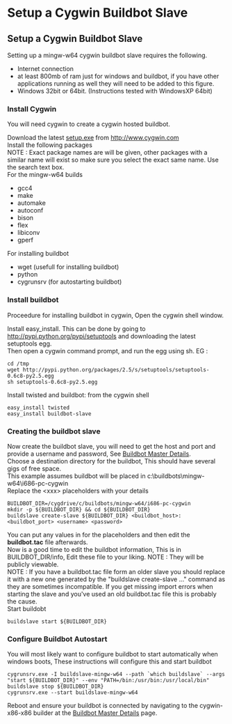 # Setup a Cygwin Buildbot Slave

## Setup a Cygwin Buildbot Slave

Setting up a mingw-w64 cygwin buildbot slave requires the following.

-   Internet connection
-   at least 800mb of ram just for windows and buildbot, if you have
    other applications running as well they will need to be added to
    this figure.
-   Windows 32bit or 64bit. (Instructions tested with WindowsXP 64bit)

### Install Cygwin

You will need cygwin to create a cygwin hosted buildbot.

Download the latest
<a href="http://cygwin.com/setup.exe" rel="nofollow">setup.exe</a> from
<a href="http://www.cygwin.com" rel="nofollow">http://www.cygwin.com</a>  
Install the following packages  
NOTE : Exact package names are will be given, other packages with a
similar name will exist so make sure you select the exact same name. Use
the search text box.  
For the mingw-w64 builds

-   gcc4
-   make
-   automake
-   autoconf
-   bison
-   flex
-   libiconv
-   gperf

For installing buildbot

-   wget (usefull for installing buildbot)
-   python
-   cygrunsrv (for autostarting buildbot)

### Install buildbot

Proceedure for installing buildbot in cygwin, Open the cygwin shell
window.

Install easy\_install. This can be done by going to
<a href="http://pypi.python.org/pypi/setuptools"
rel="nofollow">http://pypi.python.org/pypi/setuptools</a> and
downloading the latest setuptools egg.  
Then open a cygwin command prompt, and run the egg using sh. EG :

    cd /tmp
    wget http://pypi.python.org/packages/2.5/s/setuptools/setuptools-0.6c8-py2.5.egg
    sh setuptools-0.6c8-py2.5.egg

Install twisted and buildbot: from the cygwin shell

    easy_install twisted
    easy_install buildbot-slave

### Creating the buildbot slave

Now create the buildbot slave, you will need to get the host and port
and provide a username and password, See [Buildbot Master Details](./buildbot-master-details.md).  
Choose a destination directory for the buildbot, This should have
several gigs of free space.  
This example assumes buildbot will be placed in
c:\\buildbots\\mingw-w64\\i686-pc-cygwin  
Replace the &lt;xxx&gt; placeholders with your details

    BUILDBOT_DIR=/cygdrive/c/buildbots/mingw-w64/i686-pc-cygwin
    mkdir -p ${BUILDBOT_DIR} && cd ${BUILDBOT_DIR}
    buildslave create-slave ${BUILDBOT_DIR} <buildbot_host>:<buildbot_port> <username> <password>

You can put any values in for the placeholders and then edit the
**buildbot.tac** file afterwards.  
Now is a good time to edit the buildbot information, This is in
BUILDBOT\_DIR/info, Edit these file to your liking. NOTE : They will be
publicly viewable.  
NOTE : If you have a buildbot.tac file form an older slave you should
replace it with a new one generated by the "buildslave create-slave ..."
command as they are sometimes incompatible. If you get missing import
errors when starting the slave and you've used an old buildbot.tac file
this is probably the cause.  
Start buildobt

    buildslave start ${BUILDBOT_DIR}

### Configure Buildbot Autostart

You will most likely want to configure buildbot to start automatically
when windows boots, These instructions will configure this and start
buildbot

    cygrunsrv.exe -I buildslave-mingw-w64 --path `which buildslave` --args "start ${BUILDBOT_DIR}" --env "PATH=/bin:/usr/bin:/usr/local/bin"
    buildslave stop ${BUILDBOT_DIR}
    cygrunsrv.exe --start buildslave-mingw-w64

Reboot and ensure your buildbot is connected by navigating to the
cygwin-x86-x86 builder at the [Buildbot Master
Details](./buildbot-master-details.md) page.

